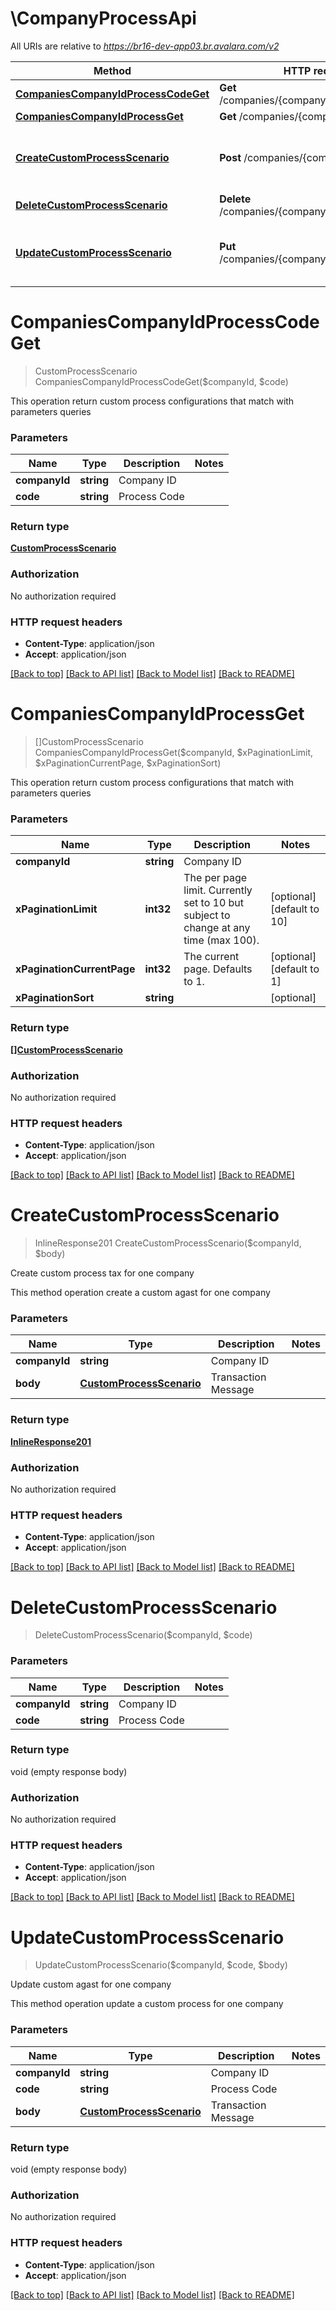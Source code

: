 # \CompanyProcessApi

All URIs are relative to *https://br16-dev-app03.br.avalara.com/v2*

Method | HTTP request | Description
------------- | ------------- | -------------
[**CompaniesCompanyIdProcessCodeGet**](CompanyProcessApi.md#CompaniesCompanyIdProcessCodeGet) | **Get** /companies/{companyId}/process/{code} | 
[**CompaniesCompanyIdProcessGet**](CompanyProcessApi.md#CompaniesCompanyIdProcessGet) | **Get** /companies/{companyId}/process | 
[**CreateCustomProcessScenario**](CompanyProcessApi.md#CreateCustomProcessScenario) | **Post** /companies/{companyId}/process | Create custom process tax for one company
[**DeleteCustomProcessScenario**](CompanyProcessApi.md#DeleteCustomProcessScenario) | **Delete** /companies/{companyId}/process/{code} | 
[**UpdateCustomProcessScenario**](CompanyProcessApi.md#UpdateCustomProcessScenario) | **Put** /companies/{companyId}/process/{code} | Update custom agast for one company


# **CompaniesCompanyIdProcessCodeGet**
> CustomProcessScenario CompaniesCompanyIdProcessCodeGet($companyId, $code)



This operation return custom process configurations that match with parameters queries 


### Parameters

Name | Type | Description  | Notes
------------- | ------------- | ------------- | -------------
 **companyId** | **string**| Company ID | 
 **code** | **string**| Process Code | 

### Return type

[**CustomProcessScenario**](CustomProcessScenario.md)

### Authorization

No authorization required

### HTTP request headers

 - **Content-Type**: application/json
 - **Accept**: application/json

[[Back to top]](#) [[Back to API list]](../README.md#documentation-for-api-endpoints) [[Back to Model list]](../README.md#documentation-for-models) [[Back to README]](../README.md)

# **CompaniesCompanyIdProcessGet**
> []CustomProcessScenario CompaniesCompanyIdProcessGet($companyId, $xPaginationLimit, $xPaginationCurrentPage, $xPaginationSort)



This operation return custom process configurations that match with parameters queries 


### Parameters

Name | Type | Description  | Notes
------------- | ------------- | ------------- | -------------
 **companyId** | **string**| Company ID | 
 **xPaginationLimit** | **int32**| The per page limit. Currently set to 10 but subject to change at any time (max 100). | [optional] [default to 10]
 **xPaginationCurrentPage** | **int32**| The current page. Defaults to 1. | [optional] [default to 1]
 **xPaginationSort** | **string**|  | [optional] 

### Return type

[**[]CustomProcessScenario**](CustomProcessScenario.md)

### Authorization

No authorization required

### HTTP request headers

 - **Content-Type**: application/json
 - **Accept**: application/json

[[Back to top]](#) [[Back to API list]](../README.md#documentation-for-api-endpoints) [[Back to Model list]](../README.md#documentation-for-models) [[Back to README]](../README.md)

# **CreateCustomProcessScenario**
> InlineResponse201 CreateCustomProcessScenario($companyId, $body)

Create custom process tax for one company

This method operation create a custom agast for one company 


### Parameters

Name | Type | Description  | Notes
------------- | ------------- | ------------- | -------------
 **companyId** | **string**| Company ID | 
 **body** | [**CustomProcessScenario**](CustomProcessScenario.md)| Transaction Message | 

### Return type

[**InlineResponse201**](inline_response_201.md)

### Authorization

No authorization required

### HTTP request headers

 - **Content-Type**: application/json
 - **Accept**: application/json

[[Back to top]](#) [[Back to API list]](../README.md#documentation-for-api-endpoints) [[Back to Model list]](../README.md#documentation-for-models) [[Back to README]](../README.md)

# **DeleteCustomProcessScenario**
> DeleteCustomProcessScenario($companyId, $code)




### Parameters

Name | Type | Description  | Notes
------------- | ------------- | ------------- | -------------
 **companyId** | **string**| Company ID | 
 **code** | **string**| Process Code | 

### Return type

void (empty response body)

### Authorization

No authorization required

### HTTP request headers

 - **Content-Type**: application/json
 - **Accept**: application/json

[[Back to top]](#) [[Back to API list]](../README.md#documentation-for-api-endpoints) [[Back to Model list]](../README.md#documentation-for-models) [[Back to README]](../README.md)

# **UpdateCustomProcessScenario**
> UpdateCustomProcessScenario($companyId, $code, $body)

Update custom agast for one company

This method operation update a custom process for one company 


### Parameters

Name | Type | Description  | Notes
------------- | ------------- | ------------- | -------------
 **companyId** | **string**| Company ID | 
 **code** | **string**| Process Code | 
 **body** | [**CustomProcessScenario**](CustomProcessScenario.md)| Transaction Message | 

### Return type

void (empty response body)

### Authorization

No authorization required

### HTTP request headers

 - **Content-Type**: application/json
 - **Accept**: application/json

[[Back to top]](#) [[Back to API list]](../README.md#documentation-for-api-endpoints) [[Back to Model list]](../README.md#documentation-for-models) [[Back to README]](../README.md)

